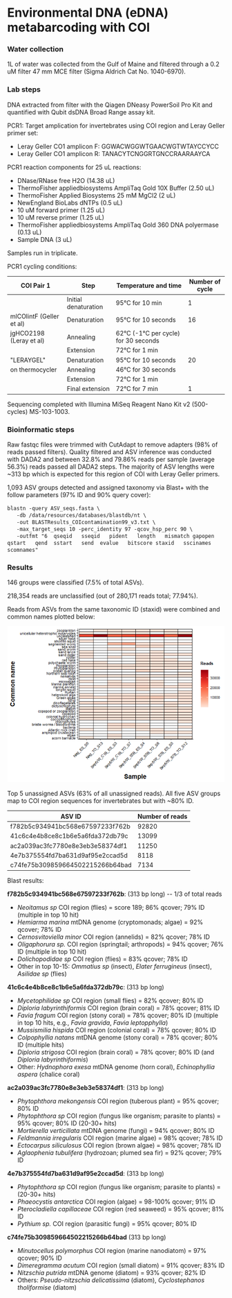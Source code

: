 # Environmental DNA (eDNA) metabarcoding with COI 

### Water collection 

1L of water was collected from the Gulf of Maine and filtered through a 0.2 uM filter 47 mm MCE filter (Sigma Aldrich Cat No. 1040-6970). 

### Lab steps 

DNA extracted from filter with the Qiagen DNeasy PowerSoil Pro Kit and quantified with Qubit dsDNA Broad Range assay kit. 

PCR1: Target amplication for invertebrates using COI region and Leray Geller primer set:  
- Leray Geller CO1 amplicon F: GGWACWGGWTGAACWGTWTAYCCYCC  
- Leray Geller CO1 amplicon R: TANACYTCNGGRTGNCCRAARAAYCA 

PCR1 reaction components for 25 uL reactions:  
- DNase/RNase free H2O (14.38 uL)  
- ThermoFisher appliedbiosystems AmpliTaq Gold 10X Buffer (2.50 uL)  
- ThermoFisher Applied Biosystems 25 mM MgCl2 (2 uL)  
- NewEngland BioLabs dNTPs (0.5 uL)  
- 10 uM forward primer (1.25 uL)  
- 10 uM reverse primer (1.25 uL)  
- ThermoFisher appliedbiosystems AmpliTaq Gold 360 DNA polyermase (0.13 uL)  
- Sample DNA (3 uL)

Samples run in triplicate.

PCR1 cycling conditions:  

| COI Pair 1               | Step                 | Temperature and time                 | Number of cycle |
|--------------------------|----------------------|--------------------------------------|-----------------|
|                          | Initial denaturation | 95°C for 10 min                      | 1               |
| mlCOIintF (Geller et al) | Denaturation         | 95°C for 10 seconds                  | 16              |
| jgHCO2198 (Leray et al)  | Annealing            | 62°C (-1°C per cycle) for 30 seconds |                 |
|                          | Extension            | 72°C for 1 min                       |                 |
| "LERAYGEL"               | Denaturation         | 95°C for 10 seconds                  | 20              |
| on thermocycler          | Annealing            | 46°C for 30 seconds                  |                 |
|                          | Extension            | 72°C for 1 min                       |                 |
|                          | Final extension      | 72°C for 7 min                       | 1               |


Sequencing completed with Illumina MiSeq Reagent Nano Kit v2 (500-cycles) MS-103-1003.

### Bioinformatic steps 

Raw fastqc files were trimmed with CutAdapt to remove adapters (98% of reads passed filters). Quality filtered and ASV inference was conducted with DADA2 and between 32.8% and 79.86% reads per sample (average 56.3%) reads passed all DADA2 steps. The majority of ASV lengths were ~313 bp which is expected for this region of COI with Leray Geller primers.  

1,093 ASV groups detected and assigned taxonomy via Blast+ with the follow parameters (97% ID and 90% query cover): 

```
blastn -query ASV_seqs.fasta \
   -db /data/resources/databases/blastdb/nt \
   -out BLASTResults_COIcontamination99_v3.txt \
   -max_target_seqs 10 -perc_identity 97 -qcov_hsp_perc 90 \
   -outfmt "6  qseqid   sseqid   pident   length   mismatch gapopen  qstart   qend  sstart   send  evalue   bitscore staxid   sscinames   scomnames"
```

### Results 

146 groups were classified (7.5% of total ASVs).  

218,354 reads are unclassified (out of 280,171 reads total; 77.94%).  

Reads from ASVs from the same taxonomic ID (staxid) were combined and common names plotted below: 

![](https://github.com/emmastrand/GMGI_Notebook/raw/main/scripts/eDNA%20ampliseq%20test/COI/ASV_ID_files/figure-gfm/unnamed-chunk-4-1.png)


Top 5 unassigned ASVs (63% of all unassigned reads). All five ASV groups map to COI region sequences for invertebrates but with ~80% ID. 

| **ASV ID**                       | **Number of reads** |
|----------------------------------|---------------------|
| f782b5c934941bc568e67597233f762b | 92820               |
| 41c6c4e4b8ce8c1b6e5a6fda372db79c | 13099               |
| ac2a039ac3fc7780e8e3eb3e58374df1 | 11250               |
| 4e7b375554fd7ba631d9af95e2ccad5d | 8118                |
| c74fe75b309859664502215266b64bad | 7134                |

Blast results:

**f782b5c934941bc568e67597233f762b**: (313 bp long) -- 1/3 of total reads  
- *Neoitamus sp* COI region (flies) = score 189; 86% qcover; 79% ID  (multiple in top 10 hit) 
- *Hemiarma marina* mtDNA genome (cryptomonads; algae) = 92% qcover; 78% ID  
- *Cernosvitoviella minor* COI region (annelids) = 82% qcover; 78% ID  
- *Oligaphorura sp.* COI region (springtail; arthropods) = 94% qcover; 76% ID (multiple in top 10 hit)  
- *Dolichopodidae sp* COI region (flies) = 83% qcover; 78% ID  
- Other in top 10-15: *Ommatius sp* (insect), *Elater ferrugineus* (insect), *Asilidae sp* (flies)

**41c6c4e4b8ce8c1b6e5a6fda372db79c**: (313 bp long)  
- *Mycetophilidae sp* COI region (small flies) = 82% qcover; 80% ID   
- *Diploria labyrinthiformis* COI region (brain coral) = 78% qcover; 81% ID    
- *Favia fragum* COI region (stony coral) = 78% qcover; 80% ID (multiple in top 10 hits, e.g., *Favia gravida*, *Favia leptopphylla*)    
- *Mussismilia hispida* COI region (colonial coral) = 78% qcover; 80% ID  
- *Colpophyllia natans* mtDNA genome (stony coral) = 78% qcover; 80% ID (multiple hits)  
- *Diploria strigosa* COI region (brain coral) = 78% qcover; 80% ID  (and *Diploria labyrinthiformis*)  
- Other: *Hydnophora exesa* mtDNA genome (horn coral), *Echinophyllia aspera* (chalice coral)

**ac2a039ac3fc7780e8e3eb3e58374df1**: (313 bp long)
- *Phytophthora mekongensis* COI region (tuberous plant) = 95% qcover; 80% ID  
- *Phytophthora sp* COI region (fungus like organism; parasite to plants) = 95% qcover; 80% ID (20-30+ hits)
- *Mortierella verticillata* mtDNA genome (fungi) = 94% qcover; 80% ID 
- *Feldmannia irregularis* COI region (marine algae) = 98% qcover; 78% ID  
- *Ectocarpus siliculosus* COI region (brown algae) = 98% qcover; 78% ID  
- *Aglaophenia tubulifera* (hydrozoan; plumed sea fir) = 92% qcover; 79% ID

**4e7b375554fd7ba631d9af95e2ccad5d**: (313 bp long)  
- *Phytophthora sp* COI region (fungus like organism; parasite to plants) = (20-30+ hits)
- *Phaeocystis antarctica* COI region (algae) = 98-100% qcover; 91% ID
- *Pterocladiella capillaceae* COI region (red seaweed) = 95% qcover; 81% ID 
- *Pythium sp.* COI region (parasitic fungi) = 95% qcover; 80% ID

**c74fe75b309859664502215266b64bad** (313 bp long)  
- *Minutocellus polymorphus* COI region (marine nanodiatom)  = 97% qcover; 90% ID 
- *Dimeregramma acutum* COI region (small diatom) = 91% qcover; 83% ID
- *Nitzschia putrida* mtDNA genome (diatom) = 93% qcover; 82% ID  
- Others: *Pseudo-nitzschia delicatissima* (diatom), *Cyclostephanos tholiformise* (diatom)
